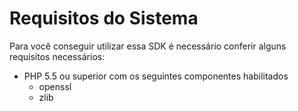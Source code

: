 # Requisitos do Sistema

Para você conseguir utilizar essa SDK é necessário conferir alguns requisitos necessários:

* PHP 5.5 ou superior com os seguintes componentes habilitados
    * openssl
    * zlib